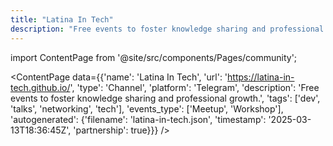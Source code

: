 ```yaml
---
title: "Latina In Tech"
description: "Free events to foster knowledge sharing and professional growth."
---
```

import ContentPage from '@site/src/components/Pages/community';

<ContentPage
    data={{'name': 'Latina In Tech', 'url': 'https://latina-in-tech.github.io/', 'type': 'Channel', 'platform': 'Telegram', 'description': 'Free events to foster knowledge sharing and professional growth.', 'tags': ['dev', 'talks', 'networking', 'tech'], 'events_type': ['Meetup', 'Workshop'], 'autogenerated': {'filename': 'latina-in-tech.json', 'timestamp': '2025-03-13T18:36:45Z', 'partnership': true}}}
/>
